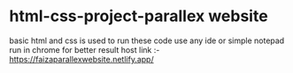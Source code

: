 # html-css-project-parallex website 
basic html and css is used
to run these code use any ide or simple notepad 
run in chrome for better result
host link :- https://faizaparallexwebsite.netlify.app/
